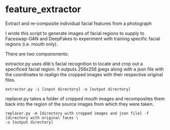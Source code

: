# feature_extractor
Extract and re-composite individual facial features from a photograph

I wrote this script to generate images of facial regions to supply to Faceswap-GAN and DeepFakes to experiment with training specific facial regions (i.e. mouth only).

There are two compononents:

extractor.py uses dlib's facial recognition to locate and crop out a specificed facial region. It outputs 256x256 jpegs along with a json file with the coordinates to realign the cropped images with their respective original files.

    extractor.py -i [input directory] -o [output directory]

replacer.py takes a folder of cropped mouth images and recomposites them back into the region of the source images from which they were taken.

    replacer.py -m [directory with cropped images and json file] -f [directory with original faces \
    -o [output directory]
